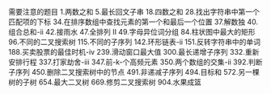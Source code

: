 需要注意的题目
1.两数之和
5.最长回文子串
18.四数之和
28.找出字符串中第一个匹配项的下标
34.在排序数组中查找元素的第一个和最后一个位置
37.解数独
40.组合总和-ii
42.接雨水
47.全排列 II
49.字母异位词分组
84.柱状图中最大的矩形
96.不同的二叉搜索树
115.不同的子序列
142.环形链表-ii
151.反转字符串中的单词
188.买卖股票的最佳时机-iv
239.滑动窗口最大值
300.最长递增子序列
332.重新安排行程
337.打家劫舍-iii
347.前-k-个高频元素
350.两个数组的交集-ii
392.判断子序列
450.删除二叉搜索树中的节点
491.非递减子序列
494.目标和
572.另一棵树的子树
654.最大二叉树
669.修剪二叉搜索树
904.水果成篮